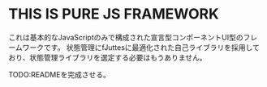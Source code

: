 # THIS IS PURE JS FRAMEWORK
これは基本的なJavaScriptのみで構成された宣言型コンポーネントUI型のフレームワークです。
状態管理にfJuttesに最適化された自己ライブラリを採用しており、状態管理ライブラリを選定する必要はもうありません。

TODO:READMEを完成させる。
